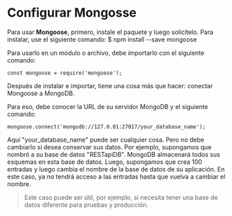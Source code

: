 # Configurar Mongosse

Para usar **Mongoose**, primero, instale el paquete y luego solicítelo. Para instalar, use el siguiente comando:
    $ npm install --save mongoose 


Para usarlo en un módulo o archivo, debe importarlo con el siguiente comando:

    
    const mongoose = require('mongoose'); 


Después de instalar e importar, tiene una cosa más que hacer: conectar Mongoose a MongoDB.

Para eso, debe conocer la URL de su servidor MongoDB y el siguiente comando:

    
    mongoose.connect('mongodb://127.0.01:27017/your_database_name'); 


Aquí "your_database_name" puede ser cualquier cosa. Pero no debe cambiarlo si desea conservar sus datos. Por ejemplo, supongamos que nombró a su base de datos "RESTapiDB". MongoDB almacenará todos sus esquemas en esta base de datos. Luego, supongamos que crea 100 entradas y luego cambia el nombre de la base de datos de su aplicación. En este caso, ya no tendrá acceso a las entradas hasta que vuelva a cambiar el nombre.

>Este caso puede ser útil, por ejemplo, si necesita tener una base de datos diferente para pruebas y producción.